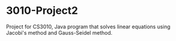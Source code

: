 # 3010-Project2
Project for CS3010, Java program that solves linear equations using Jacobi's method and Gauss-Seidel method.
